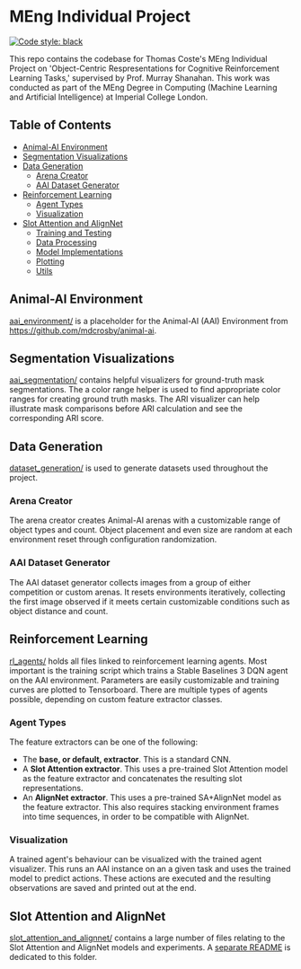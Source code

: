 # MEng Individual Project

[![Code style: black](https://img.shields.io/badge/code%20style-black-000000.svg)](https://github.com/psf/black)

This repo contains the codebase for Thomas Coste's MEng Individual Project on 'Object-Centric Respresentations for Cognitive Reinforcement Learning Tasks,' supervised by Prof. Murray Shanahan. This work was conducted as part of the MEng Degree in Computing (Machine Learning and Artificial Intelligence) at Imperial College London.


## Table of Contents
- [Animal-AI Environment](#animal-ai-environment)
- [Segmentation Visualizations](#segmentation-visualizations)
- [Data Generation](#data-generation)
  - [Arena Creator](#arena-creator)
  - [AAI Dataset Generator](#aai-dataset-generator)
- [Reinforcement Learning](#reinforcement-learning)
    - [Agent Types](#agent-types)
    - [Visualization](#visualization)
- [Slot Attention and AlignNet](#slot-attention-and-alignnet)
    - [Training and Testing](slot_attention_and_alignnet/README.md#training-and-testing)
    - [Data Processing](slot_attention_and_alignnet/README.md#data-processing)
    - [Model Implementations](slot_attention_and_alignnet/README.md#model-implementations)
    - [Plotting](slot_attention_and_alignnet/README.md#plotting)
    - [Utils](slot_attention_and_alignnet/README.md#utils)


## Animal-AI Environment
[aai_environment/](aai_environment/) is a placeholder for the Animal-AI (AAI) Environment from https://github.com/mdcrosby/animal-ai. 


## Segmentation Visualizations
[aai_segmentation/](aai_segmentation/) contains helpful visualizers for ground-truth mask segmentations. The a color range helper is used to find appropriate color ranges for creating ground truth masks. The ARI visualizer can help illustrate mask comparisons before ARI calculation and see the corresponding ARI score.


## Data Generation
[dataset_generation/](dataset_generation/) is used to generate datasets used throughout the project.

### Arena Creator
The arena creator creates Animal-AI arenas with a customizable range of object types and count. Object placement and even size are random at each environment reset through configuration randomization.

### AAI Dataset Generator
The AAI dataset generator collects images from a group of either competition or custom arenas. It resets environments iteratively, collecting the first image observed if it meets certain customizable conditions such as object distance and count. 


## Reinforcement Learning
[rl_agents/](rl_agents/) holds all files linked to reinforcement learning agents. Most important is the training script which trains a Stable Baselines 3 DQN agent on the AAI environment. Parameters are easily customizable and training curves are plotted to Tensorboard. There are multiple types of agents possible, depending on custom feature extractor classes.

### Agent Types
The feature extractors can be one of the following:
- The **base, or default, extractor**. This is a standard CNN.
- A **Slot Attention extractor**. This uses a pre-trained Slot Attention model as the feature extractor and concatenates the resulting slot representations.
- An **AlignNet extractor**. This uses a pre-trained SA+AlignNet model as the feature extractor. This also requires stacking environment frames into time sequences, in order to be compatible with AlignNet.

### Visualization
A trained agent's behaviour can be visualized with the trained agent visualizer. This runs an AAI instance on an a given task and uses the trained model to predict actions. These actions are executed and the resulting observations are saved and printed out at the end.

## Slot Attention and AlignNet
[slot_attention_and_alignnet/](slot_attention_and_alignnet/) contains a large number of files relating to the Slot Attention and AlignNet models and experiments. A [separate README](slot_attention_and_alignnet/README.md) is dedicated to this folder.

